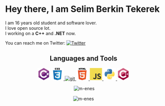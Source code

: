 # Hey there, I am Selim Berkin Tekerek

I am 16 years old student and software lover. \
I love open source lot. \
I working on a **C++** and **.NET** now.

You can reach me on Twitter: [![Twitter](https://img.shields.io/twitter/follow/sylw_sb?style=social)](https://twitter.com/sylw_sb)

<h2 align="center">Languages and Tools</h2>
<p align="center"> <a href="https://docs.microsoft.com/tr-tr/dotnet/csharp/" target="_blank"> <img src="https://raw.githubusercontent.com/devicons/devicon/master/icons/csharp/csharp-original.svg" alt="csharp" width="40" height="40"/></a> <a href="https://www.w3schools.com/css/" target="_blank"> <img src="https://raw.githubusercontent.com/devicons/devicon/master/icons/css3/css3-original-wordmark.svg" alt="css3" width="40" height="40"/>  <a href="https://git-scm.com/" target="_blank"> <img src="https://www.vectorlogo.zone/logos/git-scm/git-scm-icon.svg" alt="git" width="40" height="40"/> </a> <a href="https://www.w3.org/html/" target="_blank"> <img src="https://raw.githubusercontent.com/devicons/devicon/master/icons/html5/html5-original-wordmark.svg" alt="html5" width="40" height="40"/> </a> <a href="https://developer.mozilla.org/en-US/docs/Web/JavaScript" target="_blank"> <img src="https://raw.githubusercontent.com/devicons/devicon/master/icons/javascript/javascript-original.svg" alt="javascript" width="40" height="40"/> </a> <a href="https://www.python.org" target="_blank"> <img src="https://raw.githubusercontent.com/devicons/devicon/master/icons/python/python-original.svg" alt="python" width="40" height="40"/> </a> <a href="https://en.wikipedia.org/wiki/C%2B%2B" target="_blank"> <img src="https://raw.githubusercontent.com/devicons/devicon/master/icons/cplusplus/cplusplus-original.svg" alt="c" width="40" height="40"/></a> </p>

  
<p align="center">&nbsp;<img align="center" src="https://github-readme-stats.vercel.app/api?username=selimberkin&show_icons=false&theme=dark&locale=en&include_all_commits=true&hide_border=true" alt="m-enes" /></p>

<p align="center"><img align="center" src="https://github-readme-streak-stats.herokuapp.com/?user=selimberkin&theme=dark&hide_border=true" alt="m-enes" /></p>
  
